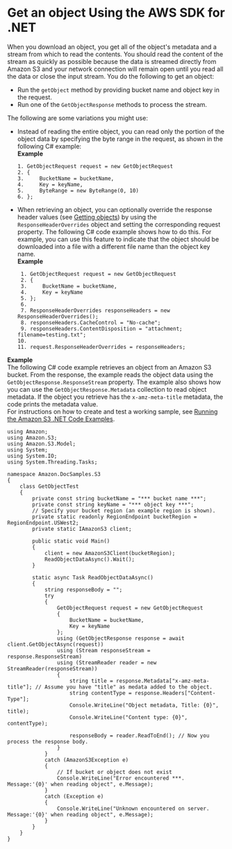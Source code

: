 # Get an object Using the AWS SDK for \.NET<a name="RetrievingObjectUsingNetSDK"></a>

When you download an object, you get all of the object's metadata and a stream from which to read the contents\. You should read the content of the stream as quickly as possible because the data is streamed directly from Amazon S3 and your network connection will remain open until you read all the data or close the input stream\. You do the following to get an object:
+ Run the `getObject` method by providing bucket name and object key in the request\.
+ Run one of the `GetObjectResponse` methods to process the stream\.

The following are some variations you might use:
+ Instead of reading the entire object, you can read only the portion of the object data by specifying the byte range in the request, as shown in the following C\# example:  
**Example**  

  ```
  1. GetObjectRequest request = new GetObjectRequest 
  2. {
  3.     BucketName = bucketName,
  4.     Key = keyName,
  5.     ByteRange = new ByteRange(0, 10)
  6. };
  ```
+ When retrieving an object, you can optionally override the response header values \(see [Getting objects](GettingObjectsUsingAPIs.md)\) by using the `ResponseHeaderOverrides` object and setting the corresponding request property\. The following C\# code example shows how to do this\. For example, you can use this feature to indicate that the object should be downloaded into a file with a different file name than the object key name\.   
**Example**  

  ```
   1. GetObjectRequest request = new GetObjectRequest 
   2. {
   3.     BucketName = bucketName,
   4.     Key = keyName
   5. };
   6. 
   7. ResponseHeaderOverrides responseHeaders = new ResponseHeaderOverrides();
   8. responseHeaders.CacheControl = "No-cache";
   9. responseHeaders.ContentDisposition = "attachment; filename=testing.txt";
  10. 
  11. request.ResponseHeaderOverrides = responseHeaders;
  ```



**Example**  
The following C\# code example retrieves an object from an Amazon S3 bucket\. From the response, the example reads the object data using the `GetObjectResponse.ResponseStream` property\. The example also shows how you can use the `GetObjectResponse.Metadata` collection to read object metadata\. If the object you retrieve has the `x-amz-meta-title` metadata, the code prints the metadata value\.  
For instructions on how to create and test a working sample, see [Running the Amazon S3 \.NET Code Examples](UsingTheMPDotNetAPI.md#TestingDotNetApiSamples)\.  

```
using Amazon;
using Amazon.S3;
using Amazon.S3.Model;
using System;
using System.IO;
using System.Threading.Tasks;

namespace Amazon.DocSamples.S3
{
    class GetObjectTest
    {
        private const string bucketName = "*** bucket name ***";
        private const string keyName = "*** object key ***";
        // Specify your bucket region (an example region is shown).
        private static readonly RegionEndpoint bucketRegion = RegionEndpoint.USWest2;
        private static IAmazonS3 client;

        public static void Main()
        {
            client = new AmazonS3Client(bucketRegion);
            ReadObjectDataAsync().Wait();
        }

        static async Task ReadObjectDataAsync()
        {
            string responseBody = "";
            try
            {
                GetObjectRequest request = new GetObjectRequest
                {
                    BucketName = bucketName,
                    Key = keyName
                };
                using (GetObjectResponse response = await client.GetObjectAsync(request))
                using (Stream responseStream = response.ResponseStream)
                using (StreamReader reader = new StreamReader(responseStream))
                {
                    string title = response.Metadata["x-amz-meta-title"]; // Assume you have "title" as medata added to the object.
                    string contentType = response.Headers["Content-Type"];
                    Console.WriteLine("Object metadata, Title: {0}", title);
                    Console.WriteLine("Content type: {0}", contentType);

                    responseBody = reader.ReadToEnd(); // Now you process the response body.
                }
            }
            catch (AmazonS3Exception e)
            {
                // If bucket or object does not exist
                Console.WriteLine("Error encountered ***. Message:'{0}' when reading object", e.Message);
            }
            catch (Exception e)
            {
                Console.WriteLine("Unknown encountered on server. Message:'{0}' when reading object", e.Message);
            }
        }
    }
}
```